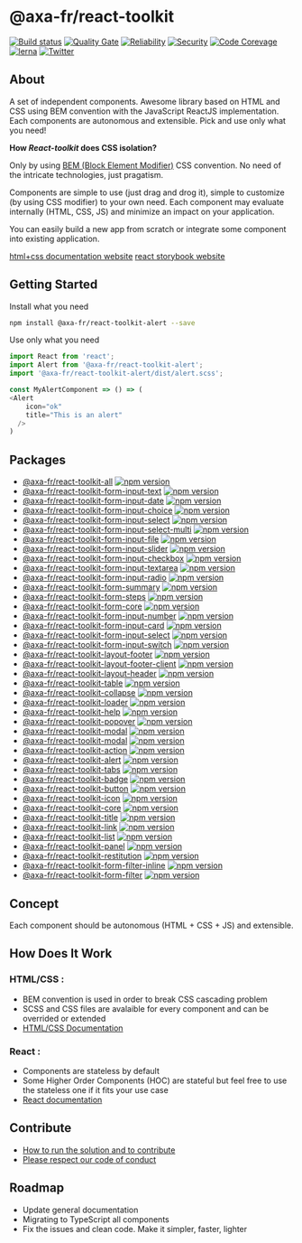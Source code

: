 # @axa-fr/react-toolkit

[![Build status](https://dev.azure.com/axaguildev/react-toolkit/_apis/build/status/AxaGuilDEv.react-toolkit?branch=master)](https://dev.azure.com/axaguildev/react-toolkit)
[![Quality Gate](https://sonarcloud.io/api/project_badges/measure?project=AxaGuilDEv_react-toolkit&metric=alert_status)](https://sonarcloud.io/dashboard?id=AxaGuilDEv_react-toolkit) [![Reliability](https://sonarcloud.io/api/project_badges/measure?project=AxaGuilDEv_react-toolkit&metric=reliability_rating)](https://sonarcloud.io/component_measures?id=AxaGuilDEv_react-toolkit&metric=reliability_rating) [![Security](https://sonarcloud.io/api/project_badges/measure?project=AxaGuilDEv_react-toolkit&metric=security_rating)](https://sonarcloud.io/component_measures?id=AxaGuilDEv_react-toolkit&metric=security_rating) [![Code Corevage](https://sonarcloud.io/api/project_badges/measure?project=AxaGuilDEv_react-toolkit&metric=coverage)](https://sonarcloud.io/component_measures?id=AxaGuilDEv_react-toolkit&metric=Coverage)
[![lerna](https://img.shields.io/badge/maintained%20with-lerna-cc00ff.svg)](https://lernajs.io/) [![Twitter](https://img.shields.io/twitter/follow/GuildDEvOpen?style=social)](https://twitter.com/intent/follow?screen_name=GuildDEvOpen)

## About

A set of independent components. Awesome library based on HTML and CSS using BEM convention with the JavaScript ReactJS implementation. Each components are autonomous and extensible. Pick and use only what you need!

**How _React-toolkit_ does CSS isolation?**

Only by using [BEM (Block Element Modifier)](http://getbem.com) CSS convention. No need of the intricate technologies, just pragatism.

Components are simple to use (just drag and drog it), simple to customize (by using CSS modifier) to your own need. Each component may evaluate internally (HTML, CSS, JS) and minimize an impact on your application.

You can easily build a new app from scratch or integrate some component into existing application.

[html+css documentation website](https://axaguildev.github.io/react-toolkit/latest/design)
[react storybook website](https://axaguildev.github.io/react-toolkit/latest/storybook)

## Getting Started

Install what you need

```sh
npm install @axa-fr/react-toolkit-alert --save
```

Use only what you need

```javascript
import React from 'react';
import Alert from '@axa-fr/react-toolkit-alert';
import '@axa-fr/react-toolkit-alert/dist/alert.scss';

const MyAlertComponent => () => (
<Alert
    icon="ok"
    title="This is an alert"
  />
)
```

## Packages

-   [@axa-fr/react-toolkit-all](https://github.com/AxaGuilDEv/react-toolkit/blob/master/packages/all/README.md) [![npm version](https://badge.fury.io/js/%40axa-fr%2Freact-toolkit-all.svg)](https://badge.fury.io/js/%40axa-fr%2Freact-toolkit-all)
-   [@axa-fr/react-toolkit-form-input-text](https://github.com/AxaGuilDEv/react-toolkit/blob/master/packages/Form/Input/text/README.md) [![npm version](https://badge.fury.io/js/%40axa-fr%2Freact-toolkit-form-input-text.svg)](https://badge.fury.io/js/%40axa-fr%2Freact-toolkit-form-input-text)
-   [@axa-fr/react-toolkit-form-input-date](https://github.com/AxaGuilDEv/react-toolkit/blob/master/packages/Form/Input/date/README.md) [![npm version](https://badge.fury.io/js/%40axa-fr%2Freact-toolkit-form-input-date.svg)](https://badge.fury.io/js/%40axa-fr%2Freact-toolkit-form-input-date)
-   [@axa-fr/react-toolkit-form-input-choice](https://github.com/AxaGuilDEv/react-toolkit/blob/master/packages/Form/Input/choice/README.md) [![npm version](https://badge.fury.io/js/%40axa-fr%2Freact-toolkit-form-input-choice.svg)](https://badge.fury.io/js/%40axa-fr%2Freact-toolkit-form-input-choice)
-   [@axa-fr/react-toolkit-form-input-select](https://github.com/AxaGuilDEv/react-toolkit/blob/master/packages/Form/Input/select/README.md) [![npm version](https://badge.fury.io/js/%40axa-fr%2Freact-toolkit-form-input-select.svg)](https://badge.fury.io/js/%40axa-fr%2Freact-toolkit-form-input-select)
-   [@axa-fr/react-toolkit-form-input-select-multi](https://github.com/AxaGuilDEv/react-toolkit/blob/master/packages/Form/Input/select-multi/README.md) [![npm version](https://badge.fury.io/js/%40axa-fr%2Freact-toolkit-form-input-select-multi.svg)](https://badge.fury.io/js/%40axa-fr%2Freact-toolkit-form-input-select-multi)
-   [@axa-fr/react-toolkit-form-input-file](https://github.com/AxaGuilDEv/react-toolkit/blob/master/packages/Form/Input/file/README.md) [![npm version](https://badge.fury.io/js/%40axa-fr%2Freact-toolkit-form-input-file.svg)](https://badge.fury.io/js/%40axa-fr%2Freact-toolkit-form-input-file)
-   [@axa-fr/react-toolkit-form-input-slider](https://github.com/AxaGuilDEv/react-toolkit/blob/master/packages/Form/Input/slider/README.md) [![npm version](https://badge.fury.io/js/%40axa-fr%2Freact-toolkit-form-input-slider.svg)](https://badge.fury.io/js/%40axa-fr%2Freact-toolkit-form-input-slider)
-   [@axa-fr/react-toolkit-form-input-checkbox](https://github.com/AxaGuilDEv/react-toolkit/blob/master/packages/Form/Input/checkbox/README.md) [![npm version](https://badge.fury.io/js/%40axa-fr%2Freact-toolkit-form-input-checkbox.svg)](https://badge.fury.io/js/%40axa-fr%2Freact-toolkit-form-input-checkbox)
-   [@axa-fr/react-toolkit-form-input-textarea](https://github.com/AxaGuilDEv/react-toolkit/blob/master/packages/Form/Input/textarea/README.md) [![npm version](https://badge.fury.io/js/%40axa-fr%2Freact-toolkit-form-input-textarea.svg)](https://badge.fury.io/js/%40axa-fr%2Freact-toolkit-form-input-textarea)
-   [@axa-fr/react-toolkit-form-input-radio](https://github.com/AxaGuilDEv/react-toolkit/blob/master/packages/Form/Input/radio/README.md) [![npm version](https://badge.fury.io/js/%40axa-fr%2Freact-toolkit-form-input-radio.svg)](https://badge.fury.io/js/%40axa-fr%2Freact-toolkit-form-input-radio)
-   [@axa-fr/react-toolkit-form-summary](https://github.com/AxaGuilDEv/react-toolkit/blob/master/packages/Form/summary/README.md) [![npm version](https://badge.fury.io/js/%40axa-fr%2Freact-toolkit-form-summary.svg)](https://badge.fury.io/js/%40axa-fr%2Freact-toolkit-form-summary)
-   [@axa-fr/react-toolkit-form-steps](https://github.com/AxaGuilDEv/react-toolkit/blob/master/packages/Form/steps/README.md) [![npm version](https://badge.fury.io/js/%40axa-fr%2Freact-toolkit-form-steps.svg)](https://badge.fury.io/js/%40axa-fr%2Freact-toolkit-form-steps)
-   [@axa-fr/react-toolkit-form-core](https://github.com/AxaGuilDEv/react-toolkit/blob/master/packages/Form/core/README.md) [![npm version](https://badge.fury.io/js/%40axa-fr%2Freact-toolkit-form-core.svg)](https://badge.fury.io/js/%40axa-fr%2Freact-toolkit-form-core)
-   [@axa-fr/react-toolkit-form-input-number](https://github.com/AxaGuilDEv/react-toolkit/blob/master/packages/Form/Input/number/README.md) [![npm version](https://badge.fury.io/js/%40axa-fr%2Freact-toolkit-form-input-number.svg)](https://badge.fury.io/js/%40axa-fr%2Freact-toolkit-form-input-number)
-   [@axa-fr/react-toolkit-form-input-card](https://github.com/AxaGuilDEv/react-toolkit/blob/master/packages/Form/Input/card/README.md) [![npm version](https://badge.fury.io/js/%40axa-fr%2Freact-toolkit-form-input-card.svg)](https://badge.fury.io/js/%40axa-fr%2Freact-toolkit-form-input-card)
-   [@axa-fr/react-toolkit-form-input-select](https://github.com/AxaGuilDEv/react-toolkit/blob/master/packages/Form/Input/select/README.md) [![npm version](https://badge.fury.io/js/%40axa-fr%2Freact-toolkit-form-input-select.svg)](https://badge.fury.io/js/%40axa-fr%2Freact-toolkit-form-input-select)
-   [@axa-fr/react-toolkit-form-input-switch](https://github.com/AxaGuilDEv/react-toolkit/blob/master/packages/Form/Input/switch/README.md) [![npm version](https://badge.fury.io/js/%40axa-fr%2Freact-toolkit-form-input-switch.svg)](https://badge.fury.io/js/%40axa-fr%2Freact-toolkit-form-input-switch)
-   [@axa-fr/react-toolkit-layout-footer](https://github.com/AxaGuilDEv/react-toolkit/blob/master/packages/Layout/footer/README.md) [![npm version](https://badge.fury.io/js/%40axa-fr%2Freact-toolkit-layout-footer.svg)](https://badge.fury.io/js/%40axa-fr%2Freact-toolkit-layout-footer)
-   [@axa-fr/react-toolkit-layout-footer-client](https://github.com/AxaGuilDEv/react-toolkit/blob/master/packages/Layout/footer-client/README.md) [![npm version](https://badge.fury.io/js/%40axa-fr%2Freact-toolkit-layout-footer-client.svg)](https://badge.fury.io/js/%40axa-fr%2Freact-toolkit-layout-footer-client)
-   [@axa-fr/react-toolkit-layout-header](https://github.com/AxaGuilDEv/react-toolkit/blob/master/packages/Layout/header/README.md) [![npm version](https://badge.fury.io/js/%40axa-fr%2Freact-toolkit-layout-header.svg)](https://badge.fury.io/js/%40axa-fr%2Freact-toolkit-layout-header)
-   [@axa-fr/react-toolkit-table](https://github.com/AxaGuilDEv/react-toolkit/blob/master/packages/table/README.md) [![npm version](https://badge.fury.io/js/%40axa-fr%2Freact-toolkit-table.svg)](https://badge.fury.io/js/%40axa-fr%2Freact-toolkit-table)
-   [@axa-fr/react-toolkit-collapse](https://github.com/AxaGuilDEv/react-toolkit/blob/master/packages/collapse/README.md) [![npm version](https://badge.fury.io/js/%40axa-fr%2Freact-toolkit-collapse.svg)](https://badge.fury.io/js/%40axa-fr%2Freact-toolkit-collapse)
-   [@axa-fr/react-toolkit-loader](https://github.com/AxaGuilDEv/react-toolkit/blob/master/packages/loader/README.md) [![npm version](https://badge.fury.io/js/%40axa-fr%2Freact-toolkit-loader.svg)](https://badge.fury.io/js/%40axa-fr%2Freact-toolkit-loader)
-   [@axa-fr/react-toolkit-help](https://github.com/AxaGuilDEv/react-toolkit/blob/master/packages/help/README.md) [![npm version](https://badge.fury.io/js/%40axa-fr%2Freact-toolkit-help.svg)](https://badge.fury.io/js/%40axa-fr%2Freact-toolkit-help)
-   [@axa-fr/react-toolkit-popover](https://github.com/AxaGuilDEv/react-toolkit/blob/master/packages/popover/README.md) [![npm version](https://badge.fury.io/js/%40axa-fr%2Freact-toolkit-popover.svg)](https://badge.fury.io/js/%40axa-fr%2Freact-toolkit-popover)
-   [@axa-fr/react-toolkit-modal](https://github.com/AxaGuilDEv/react-toolkit/blob/master/packages/modal/default/README.md) [![npm version](https://badge.fury.io/js/%40axa-fr%2Freact-toolkit-modal-default.svg)](https://badge.fury.io/js/%40axa-fr%2Freact-toolkit-modal-default)
-   [@axa-fr/react-toolkit-modal](https://github.com/AxaGuilDEv/react-toolkit/blob/master/packages/modal/boolean/README.md) [![npm version](https://badge.fury.io/js/%40axa-fr%2Freact-toolkit-modal-boolean.svg)](https://badge.fury.io/js/%40axa-fr%2Freact-toolkit-modal-boolean)
-   [@axa-fr/react-toolkit-action](https://github.com/AxaGuilDEv/react-toolkit/blob/master/packages/action/README.md) [![npm version](https://badge.fury.io/js/%40axa-fr%2Freact-toolkit-action.svg)](https://badge.fury.io/js/%40axa-fr%2Freact-toolkit-action)
-   [@axa-fr/react-toolkit-alert](https://github.com/AxaGuilDEv/react-toolkit/blob/master/packages/alert/README.md) [![npm version](https://badge.fury.io/js/%40axa-fr%2Freact-toolkit-alert.svg)](https://badge.fury.io/js/%40axa-fr%2Freact-toolkit-alert)
-   [@axa-fr/react-toolkit-tabs](https://github.com/AxaGuilDEv/react-toolkit/blob/master/packages/tabs/README.md) [![npm version](https://badge.fury.io/js/%40axa-fr%2Freact-toolkit-tabs.svg)](https://badge.fury.io/js/%40axa-fr%2Freact-toolkit-tabs)
-   [@axa-fr/react-toolkit-badge](https://github.com/AxaGuilDEv/react-toolkit/blob/master/packages/badge/README.md) [![npm version](https://badge.fury.io/js/%40axa-fr%2Freact-toolkit-badge.svg)](https://badge.fury.io/js/%40axa-fr%2Freact-toolkit-badge)
-   [@axa-fr/react-toolkit-button](https://github.com/AxaGuilDEv/react-toolkit/blob/master/packages/button/README.md) [![npm version](https://badge.fury.io/js/%40axa-fr%2Freact-toolkit-button.svg)](https://badge.fury.io/js/%40axa-fr%2Freact-toolkit-button)
-   [@axa-fr/react-toolkit-icon](https://github.com/AxaGuilDEv/react-toolkit/blob/master/packages/icon/README.md) [![npm version](https://badge.fury.io/js/%40axa-fr%2Freact-toolkit-icon.svg)](https://badge.fury.io/js/%40axa-fr%2Freact-toolkit-icon)
-   [@axa-fr/react-toolkit-core](https://github.com/AxaGuilDEv/react-toolkit/blob/master/packages/core/README.md) [![npm version](https://badge.fury.io/js/%40axa-fr%2Freact-toolkit-core.svg)](https://badge.fury.io/js/%40axa-fr%2Freact-toolkit-core)
-   [@axa-fr/react-toolkit-title](https://github.com/AxaGuilDEv/react-toolkit/blob/master/packages/title/README.md) [![npm version](https://badge.fury.io/js/%40axa-fr%2Freact-toolkit-title.svg)](https://badge.fury.io/js/%40axa-fr%2F/react-toolkit-title)
-   [@axa-fr/react-toolkit-link](https://github.com/AxaGuilDEv/react-toolkit/blob/master/packages/link/README.md) [![npm version](https://badge.fury.io/js/%40axa-fr%2Freact-toolkit-link.svg)](https://badge.fury.io/js/%40axa-fr%2F/react-toolkit-link)
-   [@axa-fr/react-toolkit-list](https://github.com/AxaGuilDEv/react-toolkit/blob/master/packages/list/README.md) [![npm version](https://badge.fury.io/js/%40axa-fr%2Freact-toolkit-list.svg)](https://badge.fury.io/js/%40axa-fr%2F/react-toolkit-list)
-   [@axa-fr/react-toolkit-panel](https://github.com/AxaGuilDEv/react-toolkit/blob/master/packages/panel/README.md) [![npm version](https://badge.fury.io/js/%40axa-fr%2Freact-toolkit-panel.svg)](https://badge.fury.io/js/%40axa-fr%2F/react-toolkit-panel)
-   [@axa-fr/react-toolkit-restitution](https://github.com/AxaGuilDEv/react-toolkit/blob/master/packages/restitution/README.md) [![npm version](https://badge.fury.io/js/%40axa-fr%2Freact-toolkit-restitution.svg)](https://badge.fury.io/js/%40axa-fr%2F/react-toolkit-restitution)
-   [@axa-fr/react-toolkit-form-filter-inline](https://github.com/AxaGuilDEv/react-toolkit/blob/master/packages/Form/filter-inline/README.md) [![npm version](https://badge.fury.io/js/%40axa-fr%2Freact-toolkit-form-filter-inline.svg)](https://badge.fury.io/js/%40axa-fr%2F/react-toolkit-form-filter-inline)
-   [@axa-fr/react-toolkit-form-filter](https://github.com/AxaGuilDEv/react-toolkit/blob/master/packages/Form/filter/README.md) [![npm version](https://badge.fury.io/js/%40axa-fr%2Freact-toolkit-form-filter.svg)](https://badge.fury.io/js/%40axa-fr%2F/react-toolkit-form-filter)

## Concept

Each component should be autonomous (HTML + CSS + JS) and extensible.

## How Does It Work

### HTML/CSS :

-   BEM convention is used in order to break CSS cascading problem
-   SCSS and CSS files are avalaible for every component and can be overrided or extended
-   [HTML/CSS Documentation](https://axaguildev.github.io/react-toolkit/latest/design/)

### React :

-   Components are stateless by default
-   Some Higher Order Components (HOC) are stateful but feel free to use the stateless one if it fits your use case
-   [React documentation](https://axaguildev.github.io/react-toolkit/latest/storybook)

## Contribute

-   [How to run the solution and to contribute](https://github.com/AxaGuilDEv/react-toolkit/blob/master/CONTRIBUTING.md)
-   [Please respect our code of conduct](https://github.com/AxaGuilDEv/react-toolkit/blob/master/CODE_OF_CONDUCT.md)

## Roadmap

-   Update general documentation
-   Migrating to TypeScript all components
-   Fix the issues and clean code. Make it simpler, faster, lighter
